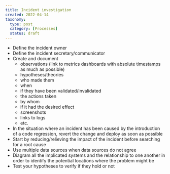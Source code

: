 ```yaml
---
title: Incident investigation
created: 2022-04-14
taxonomy:
  type: post
  category: [Processes]
  status: draft
---
```


* Define the incident owner
* Define the incident secretary/communicator
* Create and document
	* observations (link to metrics dashboards with absolute timestamps as much as possible)
	* hypotheses/theories
	* who made them
	* when
	* if they have been validated/invalidated
	* the actions taken
	* by whom
	* if it had the desired effect
	* screenshots
	* links to logs
	* etc.
* In the situation where an incident has been caused by the introduction of a code regression, revert the change and deploy as soon as possible
* Start by reducing/relieving the impact of the incident before searching for a root cause
* Use multiple data sources when data sources do not agree
* Diagram all the implicated systems and the relationship to one another in order to identify the potential locations where the problem might be
* Test your hypotheses to verify if they hold or not
